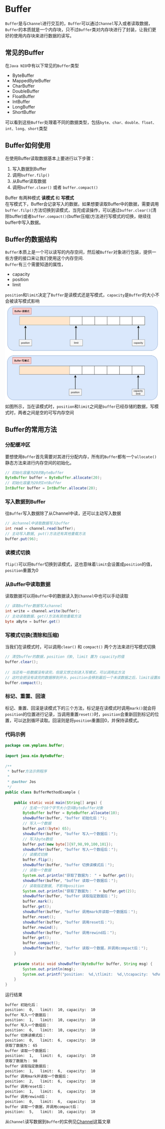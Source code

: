 # Buffer 
`Buffer`是与`Channel`进行交互的，`Buffer`可以通过`Channel`写入或者读取数据，`Buffer`的本质就是一个内存块，只不过`Buffer`类对内存块进行了封装，让我们更好的使用内存块来进行数据的读写。
## 常见的Buffer
在`Java NIO`中有以下常见的`Buffer`类型
- ByteBuffer
- MappedByteBuffer
- CharBuffer
- DoubleBuffer
- FloatBuffer
- IntBuffer
- LongBuffer
- ShortBuffer
  
可以看到这些`Buffer`处理着不同的数据类型，包括`byte、char、double、float、int、long、short`类型
## Buffer如何使用
在使用Buffer读取数据基本上要进行以下步骤：
1. 写入数据到Buffer
2. 调用`buffer.filp()`
3. 从Buffer读取数据
4. 调用`buffer.clear()` 或者 `buffer.compact()`

Buffer 有两种模式 **读模式** 和 **写模式**  
在写模式下，Buffer会记录写入的数据，如果想要读取Buffer中的数据，需要调用`buffer.filp()`方法切换到读模式，当完成读操作，可以通过`buffer.clear()`(清除buffer)或者`buffer.compact()`(buffer压缩)方法进行写模式的切换，继续往buffer中写入数据。  


## Buffer的数据结构
`Buffer`本质上是一个可以读写的内存空间，然后被`Buffer`对象进行包装，提供一些方便的接口来让我们使用这个内存空间.  
`Buffer`有三个需要知道的属性，
- capacity 
- position
- limit

`position`和`limit`决定了`Buffer`是读模式还是写模式，`capacity`是`Buffer`的大小不会被读写模式影响
![buffer的读写模式](images/buffer的读写模式.png)
如图所示，当在读模式时，`position`和`limit`之间是`buffer`已经存储的数据，写模式时，两者之间是空的可写内存空间


## Buffer的常用方法
### 分配缓冲区
要想使用`Buffer`首先需要对其进行分配内存，所有的`Buffer`都有一个`allocate()`静态方法来进行内存空间的初始化。
```Java
// 初始化容量为20的ByteBuffer
ByteBuffer buffer = ByteBuffer.allocate(20);
// 初始化容量为20的IntBuffer
IntBuffer buffer = IntBuffer.allocate(20);
```

### 写入数据到Buffer
往`Buffer`写入数据除了从Channel中读，还可以主动写入数据
```Java
// 从channel中读取数据写入buffer
int read = channel.read(buffer);
// 主动写入数据, put()方法还有其他重载方法
buffer.put(96);
```
### 读模式切换
`flip()`可以将`Buffer`切换到读模式，这也意味着`limit`会设置成`position`的值，`position`重置为0

### 从Buffer中读取数据
读取数据可以将`Buffer`中的数据读入到`Channel`中也可以手动读取
```Java
// 读取buffer数据写入channel
int write = channel.write(buffer);
// 主动读取数据，get()方法有其他重载方法 
byte aByte = buffer.get()
```
### 写模式切换(清除和压缩)
当我们在读模式时，可以调用`clear()` 和 `compact()` 两个方法来进行写模式切换
```Java
// 清空buffer的数据，position 归0, limit 置为 capacity的值
buffer.clear();

// 当还有一些数据没有读完，但是又想立刻进入写模式，可以调用此方法
// 这时会把没有读完的数据移到开头，position会移到最后一个未读数据之后，limit设置成capacity大小
buffer.compact();
```
### 标记、重置、回滚
标记、重置、回滚是读模式下的三个方法，标记是在读模式时调用`mark()`就会将`position`的位置进行记录，当调用重置`reset()`时，`position`会重新回到标记的位置，可以达到循环读取。回滚则是将`position`重置回0，并保持读模式。

### 代码示例
```Java
package com.ymplans.buffer;

import java.nio.ByteBuffer;

/**
 * buffer方法示例程序
 *
 * @author Jos
 */
public class BufferMethodExample {

    public static void main(String[] args) {
        // 生成一个10个字节大小空间ByteBuffer对象
        ByteBuffer buffer = ByteBuffer.allocate(10);
        showBuffer(buffer, "buffer 初始化后：");
        // 写入一个数据
        buffer.put((byte) 65);
        showBuffer(buffer, "buffer 写入一个数据后：");
        // 写入byte数组
        buffer.put(new byte[]{97,98,99,100,101});
        showBuffer(buffer, "buffer 写入一个数组后：");
        // 读模式切换
        buffer.flip();
        showBuffer(buffer, "buffer 切换读模式后：");
        // 读取一个数据
        System.out.println("获取了数据为： " + buffer.get());
        showBuffer(buffer, "buffer 读取一个数据后：");
        // 读取指定数据, 不影响position
        System.out.println("获取了数据为： " + buffer.get(2));
        showBuffer(buffer, "buffer 读取指定数据后：");
        buffer.mark();
        buffer.get();
        showBuffer(buffer, "buffer 调用mark并读取一个数据后：");
        buffer.reset();
        showBuffer(buffer, "buffer 调用reset后：");
        buffer.rewind();
        showBuffer(buffer, "buffer 调用rewind后：");
        buffer.get();
        buffer.compact();
        showBuffer(buffer, "buffer 读取一个数据，并调用compact后：");
    }

    private static void showBuffer(ByteBuffer buffer, String msg) {
        System.out.println(msg);
        System.out.printf("position:  %d,\tlimit:  %d,\tcapacity:  %d%n", buffer.position(), buffer.limit(), buffer.capacity());
    }
}
```
运行结果
```
buffer 初始化后：
position:  0,	limit:  10,	capacity:  10
buffer 写入一个数据后：
position:  1,	limit:  10,	capacity:  10
buffer 写入一个数组后：
position:  6,	limit:  10,	capacity:  10
buffer 切换读模式后：
position:  0,	limit:  6,	capacity:  10
获取了数据为： 65
buffer 读取一个数据后：
position:  1,	limit:  6,	capacity:  10
获取了数据为： 98
buffer 读取指定数据后：
position:  1,	limit:  6,	capacity:  10
buffer 调用mark并读取一个数据后：
position:  2,	limit:  6,	capacity:  10
buffer 调用reset后：
position:  1,	limit:  6,	capacity:  10
buffer 调用rewind后：
position:  0,	limit:  6,	capacity:  10
buffer 读取一个数据，并调用compact后：
position:  5,	limit:  10,	capacity:  10
```
从`Channel`读写数据到`Buffer`的实例见[Channel](Channel.md)这篇文章